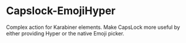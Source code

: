 # Capslock-EmojiHyper
 Complex action for Karabiner elements. Make CapsLock more useful by either providing Hyper or the native Emoji picker.
